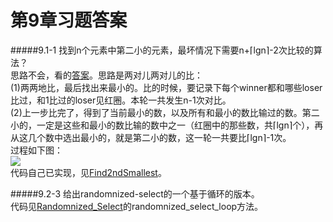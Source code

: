 第9章习题答案
=
#####9.1-1 找到n个元素中第二小的元素，最坏情况下需要n+⌈lgn⌉-2次比较的算法？    
思路不会，看的[答案](http://clrs.skanev.com/09/01/01.html)。思路是两对儿两对儿的比：  
(1)两两地比，最后找出来最小的。比的时候，要记录下每个winner都和哪些loser比过，和1比过的loser见红圈。本轮一共发生n-1次对比。  
(2)上一步比完了，得到了当前最小的数，以及所有和最小的数比输过的数。第二小的，一定是这些和最小的数比输的数中之一（红圈中的那些数，共⌈lgn⌉个），再从这几个数中选出最小的，就是第二小的数，这一轮一共要比⌈lgn⌉-1次。  
过程如下图：  
![](https://github.com/zhuxiuwei/CLRS/blob/master/Images/9.1-1.png)  
代码自己已实现，见[Find2ndSmallest](https://github.com/zhuxiuwei/CLRS/blob/master/src/chap09_MediansAndOrderStatistics/Find2ndSmallest.java)。  

#####9.2-3 给出randomnized-select的一个基于循环的版本。  
代码见[Randomnized_Select](https://github.com/zhuxiuwei/CLRS/blob/master/src/chap09_MediansAndOrderStatistics/Randomnized_Select.java)的randomnized_select_loop方法。  
